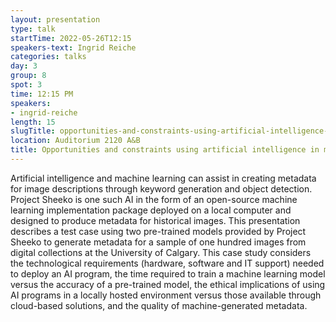 ```yaml
---
layout: presentation
type: talk 
startTime: 2022-05-26T12:15
speakers-text: Ingrid Reiche
categories: talks
day: 3
group: 8
spot: 3
time: 12:15 PM
speakers:
- ingrid-reiche
length: 15
slugTitle: opportunities-and-constraints-using-artificial-intelligence-in-metadata-creation-a-case-study
location: Auditorium 2120 A&B
title: Opportunities and constraints using artificial intelligence in metadata creation&#58; A case study
---
```

Artificial intelligence and machine learning can assist in creating metadata for image descriptions through keyword generation and object detection. Project Sheeko is one such AI in the form of an open-source machine learning implementation package deployed on a local computer and designed to produce metadata for historical images. This presentation describes a test case using two pre-trained models provided by Project Sheeko to generate metadata for a sample of one hundred images from digital collections at the University of Calgary. This case study considers the technological requirements (hardware, software and IT support) needed to deploy an AI program, the time required to train a machine learning model versus the accuracy of a pre-trained model, the ethical implications of using AI programs in a locally hosted environment versus those available through cloud-based solutions, and the quality of machine-generated metadata.